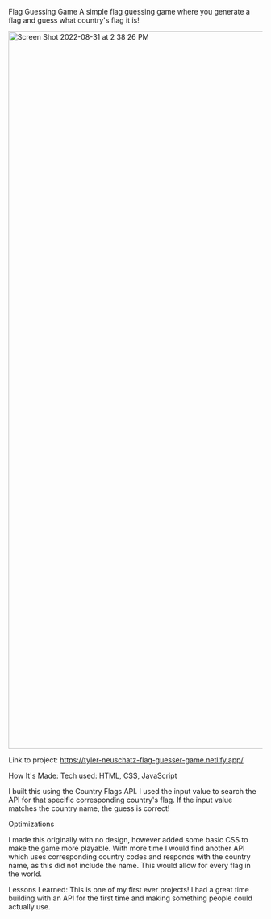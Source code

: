 Flag Guessing Game
A simple flag guessing game where you generate a flag and guess what country's flag it is!

<img width="1422" alt="Screen Shot 2022-08-31 at 2 38 26 PM" src="https://user-images.githubusercontent.com/109202126/187789849-5f6427c6-f4bf-4fd3-8567-bd05c6baa124.png">

Link to project: https://tyler-neuschatz-flag-guesser-game.netlify.app/

How It's Made:
Tech used: HTML, CSS, JavaScript

I built this using the Country Flags API. I used the input value to search the API for that specific corresponding country's flag. If the input value matches the country name, the guess is correct!

Optimizations

I made this originally with no design, however added some basic CSS to make the game more playable. With more time I would find another API which uses corresponding country codes and responds with the country name, as this did not include the name. This would allow for every flag in the world.

Lessons Learned:
This is one of my first ever projects! I had a great time building with an API for the first time and making something people could actually use.

